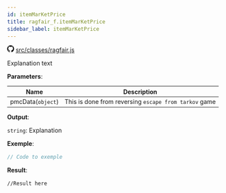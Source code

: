```yaml
---
id: itemMarKetPrice
title: ragfair_f.itemMarKetPrice
sidebar_label: itemMarKetPrice
---
```

![](/img/github.png) [src/classes/ragfair.js](https://github.com/TrustedSourceLeaks/LeakedServer/blob/master/src/classes/ragfair.js#L3883)

Explanation text

**Parameters**:

Name  |   Description 
----------- |   -----------
pmcData(`object`)  |   This is done from reversing `escape from tarkov` game


**Output**:

`string`: Explanation


**Exemple**:
```js
// Code to exemple
```

**Result**:
```
//Result here
```